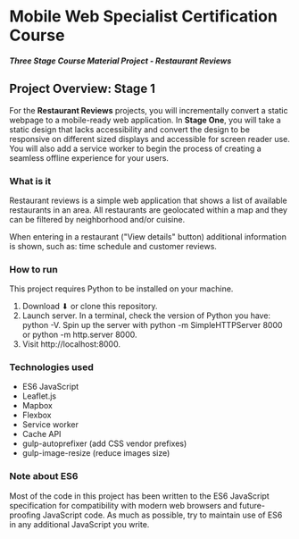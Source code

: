 # Mobile Web Specialist Certification Course

#### _Three Stage Course Material Project - Restaurant Reviews_

## Project Overview: Stage 1

For the **Restaurant Reviews** projects, you will incrementally convert a static webpage to a mobile-ready web application. In **Stage One**, you will take a static design that lacks accessibility and convert the design to be responsive on different sized displays and accessible for screen reader use. You will also add a service worker to begin the process of creating a seamless offline experience for your users.

### What is it
Restaurant reviews is a simple web application that shows a list of available restaurants in an area. All restaurants are geolocated within a map and they can be filtered by neighborhood and/or cuisine.

When entering in a restaurant ("View details" button) additional information is shown, such as: time schedule and customer reviews.

### How to run
This project requires Python to be installed on your machine.

1. Download ⬇ or clone this repository.
2. Launch server. In a terminal, check the version of Python you have: python -V. Spin up the server with python -m SimpleHTTPServer 8000 or python -m http.server 8000.
3. Visit http://localhost:8000.

### Technologies used
- ES6 JavaScript
- Leaflet.js
- Mapbox
- Flexbox
- Service worker
- Cache API
- gulp-autoprefixer (add CSS vendor prefixes)
- gulp-image-resize (reduce images size)

### Note about ES6

Most of the code in this project has been written to the ES6 JavaScript specification for compatibility with modern web browsers and future-proofing JavaScript code. As much as possible, try to maintain use of ES6 in any additional JavaScript you write.
